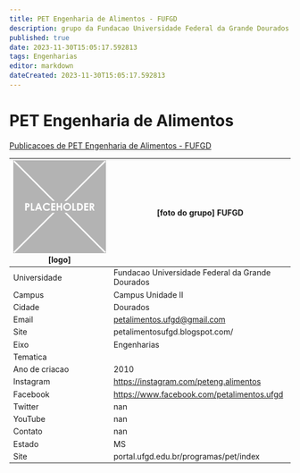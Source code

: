 ```yaml
---
title: PET Engenharia de Alimentos - FUFGD
description: grupo da Fundacao Universidade Federal da Grande Dourados
published: true
date: 2023-11-30T15:05:17.592813
tags: Engenharias
editor: markdown
dateCreated: 2023-11-30T15:05:17.592813
---
```


# PET Engenharia de Alimentos

[Publicacoes de PET Engenharia de Alimentos - FUFGD](/atividade/50PETEngenhariadeAlimentosFUFGD/feed)

| ![placeholder.png](/placeholder.png) [logo] | [foto do grupo] FUFGD         |
| ------------------------------------------- | ------------------------------------------------- |
| Universidade                                | Fundacao Universidade Federal da Grande Dourados      |
| Campus                                      | Campus Unidade II            |
| Cidade                                      | Dourados             |
| Email                                       | petalimentos.ufgd@gmail.com             |
| Site                                        | petalimentosufgd.blogspot.com/              |
| Eixo                                        | Engenharias              |
| Tematica                                    |           |
| Ano de criacao                              | 2010        |
| Instagram                                   | https://instagram.com/peteng.alimentos         |
| Facebook                                    | https://www.facebook.com/petalimentos.ufgd          |
| Twitter                                     | nan           |
| YouTube                                     | nan           |
| Contato                                     | nan         |
| Estado                                      |  MS            |
| Site                                        | portal.ufgd.edu.br/programas/pet/index |
